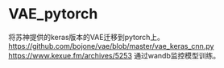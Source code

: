 # VAE_pytorch

将苏神提供的keras版本的VAE迁移到pytorch上。
https://github.com/bojone/vae/blob/master/vae_keras_cnn.py
https://www.kexue.fm/archives/5253
通过wandb监控模型训练。